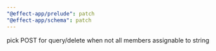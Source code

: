 ```yaml
---
"@effect-app/prelude": patch
"@effect-app/schema": patch
---
```


pick POST for query/delete when not all members assignable to string
